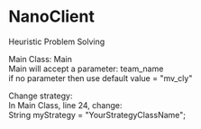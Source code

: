 # NanoClient
Heuristic Problem Solving

Main Class: Main </br>
Main will accept a parameter: team_name </br>
if no parameter then use default value = "mv_cly" </br>

Change strategy: </br>
In Main Class, line 24, change: </br>
String myStrategy = "YourStrategyClassName"; </br>
